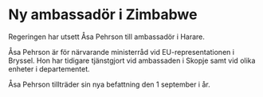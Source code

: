 # Ny ambassadör i Zimbabwe

Regeringen har utsett Åsa Pehrson till ambassadör i Harare.

Åsa Pehrson är för närvarande ministerråd vid EU-representationen i Bryssel. Hon har tidigare tjänstgjort vid ambassaden i Skopje samt vid olika enheter i departementet.

Åsa Pehrson tillträder sin nya befattning den 1 september i år.
